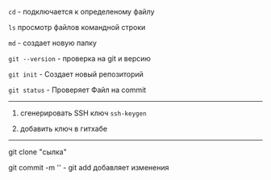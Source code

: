 `cd` - подключается к определеному файлу

`ls` просмотр файлов командной строки

`md` - создает новую папку

`git --version` - проверка на git и версию 

`git init` - Создает новый репозиторий

`git status` - Проверяет Файл на commit

---

1. сгенерировать SSH ключ `ssh-keygen`

2. добавить ключ в гитхабе

---

git clone "сылка"

git commit -m '' - 
git add добавляет изменения


